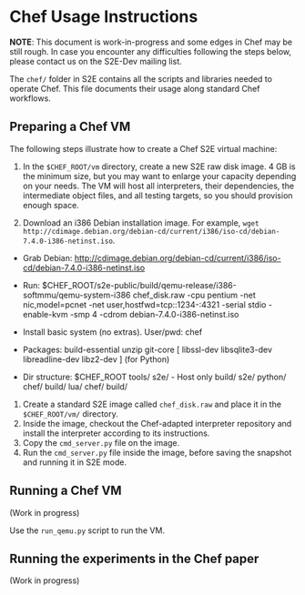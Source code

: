 Chef Usage Instructions
=======================

**NOTE**: This document is work-in-progress and some edges in Chef may
  be still rough.  In case you encounter any difficulties following
  the steps below, please contact us on the S2E-Dev mailing list.

The `chef/` folder in S2E contains all the scripts and libraries
needed to operate Chef.  This file documents their usage along
standard Chef workflows.


Preparing a Chef VM
-------------------

The following steps illustrate how to create a Chef S2E virtual machine:

1. In the `$CHEF_ROOT/vm` directory, create a new S2E raw disk
image. 4 GB is the minimum size, but you may want to enlarge your
capacity depending on your needs.  The VM will host all interpreters,
their dependencies, the intermediate object files, and all testing
targets, so you should provision enough space.

2. Download an i386 Debian installation image.  For example,
`wget http://cdimage.debian.org/debian-cd/current/i386/iso-cd/debian-7.4.0-i386-netinst.iso`.

* Grab Debian: http://cdimage.debian.org/debian-cd/current/i386/iso-cd/debian-7.4.0-i386-netinst.iso
* Run: $CHEF_ROOT/s2e-public/build/qemu-release/i386-softmmu/qemu-system-i386 chef_disk.raw -cpu pentium -net nic,model=pcnet -net user,hostfwd=tcp::1234-:4321 -serial stdio -enable-kvm -smp 4 -cdrom debian-7.4.0-i386-netinst.iso
* Install basic system (no extras). User/pwd: chef
* Packages: build-essential unzip git-core [ libssl-dev libsqlite3-dev libreadline-dev libz2-dev ] (for Python)

* Dir structure:
 $CHEF_ROOT
   tools/
   s2e/ - Host only
     build/
     s2e/
   python/
     chef/
       build/
   lua/
     chef/
       build/


1. Create a standard S2E image called `chef_disk.raw` and place it in the `$CHEF_ROOT/vm/` directory.
2. Inside the image, checkout the Chef-adapted interpreter repository and install the interpreter according to its instructions.
3. Copy the `cmd_server.py` file on the image.
4. Run the `cmd_server.py` file inside the image, before saving the snapshot and running it in S2E mode.


Running a Chef VM
-----------------

(Work in progress)

Use the `run_qemu.py` script to run the VM.


Running the experiments in the Chef paper
-----------------------------------------

(Work in progress)
